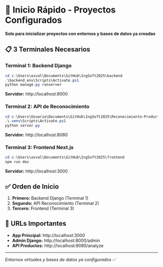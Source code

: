# 🚀 Inicio Rápido - Proyectos Configurados

**Solo para inicializar proyectos con entornos y bases de datos ya creadas**

## 📋 3 Terminales Necesarios

### Terminal 1: Backend Django
```powershell
cd c:\Users\osval\Documents\GitHub\IngSoft2025\backend
.\backend_env\Scripts\Activate.ps1
python manage.py runserver
```
**Servidor:** http://localhost:8000

### Terminal 2: API de Reconocimiento  
```powershell
cd c:\Users\Usuario\Documents\GitHub\IngSoft2025\Reconocimiento-Productos
.\.venv\Scripts\Activate.ps1
python server.py
```
**Servidor:** http://localhost:8080

### Terminal 3: Frontend Next.js
```powershell
cd c:\Users\osval\Documents\GitHub\IngSoft2025\frontend
npm run dev
```
**Servidor:** http://localhost:3000

## ✅ Orden de Inicio
1. **Primero:** Backend Django (Terminal 1)
2. **Segundo:** API Reconocimiento (Terminal 2)  
3. **Tercero:** Frontend (Terminal 3)

## 🎯 URLs Importantes
- **App Principal:** http://localhost:3000
- **Admin Django:** http://localhost:8000/admin
- **API Productos:** http://localhost:8080/analyze

---
*Entornos virtuales y bases de datos ya configurados ✅*